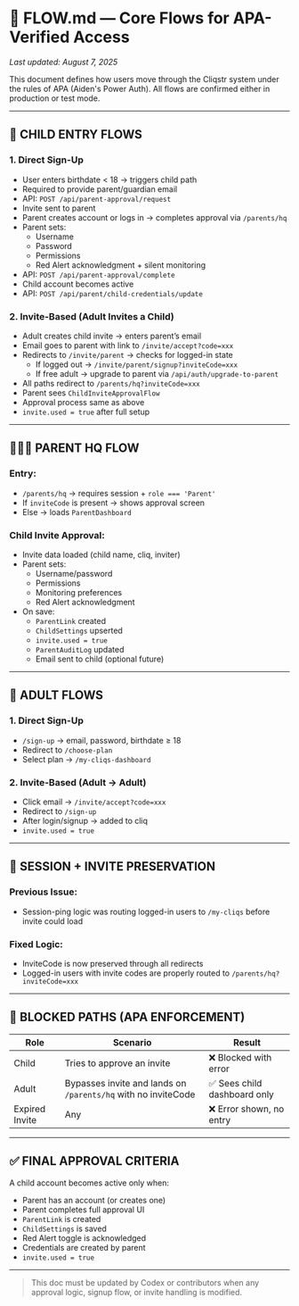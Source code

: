# 📘 FLOW.md — Core Flows for APA-Verified Access

_Last updated: August 7, 2025_

This document defines how users move through the Cliqstr system under the rules of APA (Aiden's Power Auth). All flows are confirmed either in production or test mode.

---

## 🧒 CHILD ENTRY FLOWS

### 1. Direct Sign-Up

- User enters birthdate < 18 → triggers child path
- Required to provide parent/guardian email
- API: `POST /api/parent-approval/request`
- Invite sent to parent
- Parent creates account or logs in → completes approval via `/parents/hq`
- Parent sets:
  - Username
  - Password
  - Permissions
  - Red Alert acknowledgment + silent monitoring
- API: `POST /api/parent-approval/complete`
- Child account becomes active
- API: `POST /api/parent/child-credentials/update`

### 2. Invite-Based (Adult Invites a Child)

- Adult creates child invite → enters parent’s email
- Email goes to parent with link to `/invite/accept?code=xxx`
- Redirects to `/invite/parent` → checks for logged-in state
  - If logged out → `/invite/parent/signup?inviteCode=xxx`
  - If free adult → upgrade to parent via `/api/auth/upgrade-to-parent`
- All paths redirect to `/parents/hq?inviteCode=xxx`
- Parent sees `ChildInviteApprovalFlow`
- Approval process same as above
- `invite.used = true` after full setup

---

## 👨‍👩‍👧 PARENT HQ FLOW

### Entry:
- `/parents/hq` → requires session + `role === 'Parent'`
- If `inviteCode` is present → shows approval screen
- Else → loads `ParentDashboard`

### Child Invite Approval:
- Invite data loaded (child name, cliq, inviter)
- Parent sets:
  - Username/password
  - Permissions
  - Monitoring preferences
  - Red Alert acknowledgment
- On save:
  - `ParentLink` created
  - `ChildSettings` upserted
  - `invite.used = true`
  - `ParentAuditLog` updated
  - Email sent to child (optional future)

---

## 👨 ADULT FLOWS

### 1. Direct Sign-Up
- `/sign-up` → email, password, birthdate ≥ 18
- Redirect to `/choose-plan`
- Select plan → `/my-cliqs-dashboard`

### 2. Invite-Based (Adult → Adult)
- Click email → `/invite/accept?code=xxx`
- Redirect to `/sign-up`
- After login/signup → added to cliq
- `invite.used = true`

---

## 🔄 SESSION + INVITE PRESERVATION

### Previous Issue:
- Session-ping logic was routing logged-in users to `/my-cliqs` before invite could load

### Fixed Logic:
- InviteCode is now preserved through all redirects
- Logged-in users with invite codes are properly routed to `/parents/hq?inviteCode=xxx`

---

## 🚫 BLOCKED PATHS (APA ENFORCEMENT)

| Role | Scenario | Result |
|------|----------|--------|
| Child | Tries to approve an invite | ❌ Blocked with error |
| Adult | Bypasses invite and lands on `/parents/hq` with no inviteCode | ✅ Sees child dashboard only |
| Expired Invite | Any | ❌ Error shown, no entry |

---

## ✅ FINAL APPROVAL CRITERIA

A child account becomes active only when:
- Parent has an account (or creates one)
- Parent completes full approval UI
- `ParentLink` is created
- `ChildSettings` is saved
- Red Alert toggle is acknowledged
- Credentials are created by parent
- `invite.used = true`

---

> This doc must be updated by Codex or contributors when any approval logic, signup flow, or invite handling is modified.